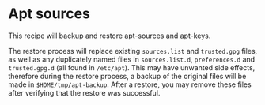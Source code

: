 # Apt sources
This recipe will backup and restore apt-sources and apt-keys.

The restore process will replace existing `sources.list` and `trusted.gpg` 
files, as well as any duplicately named files in `sources.list.d`, 
`preferences.d` and `trusted.gpg.d` (all found in `/etc/apt`). This may have 
unwanted side effects, therefore during the restore process, a backup of the 
original files will be made in `$HOME/tmp/apt-backup`. After a restore, you 
may remove these files after verifying that the restore was successful.